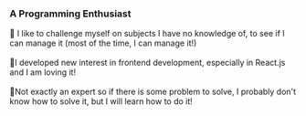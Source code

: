 

<!--
**n-sare/n-sare** is a ✨ _special_ ✨ repository because its `README.md` (this file) appears on your GitHub profile.

Here are some ideas to get you started:

- 🔭 I’m currently working on ...
- 🌱 I’m currently learning ...
- 👯 I’m looking to collaborate on ...
- 🤔 I’m looking for help with ...
- 💬 Ask me about ...
- 📫 How to reach me: ...
- 😄 Pronouns: ...
- ⚡ Fun fact: ...
-->
### A Programming Enthusiast
🔭 I like to challenge myself on subjects I have no knowledge of, to see if I can manage it (most of the time, I can manage it!) <br/>
<br/>
🌱I developed new interest in frontend development, especially in React.js and I am loving it! <br/>
<br/>
🤔Not exactly an expert so if there is some problem to solve, I probably don't know how to solve it, but I will learn how to do it! <br/>



